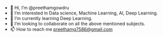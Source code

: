 - 👋 Hi, I’m @preethamgowdru
- 👀 I’m interested in Data science, Machine Learning, AI, Deep Learning.
- 🌱 I’m currently learning Deep Learning.
- 💞️ I’m looking to collaborate on all the above mentioned subjects.
- 📫 How to reach me preethamg7586@gmail.com

<!---
preethamgowdru/preethamgowdru is a ✨ special ✨ repository because its `README.md` (this file) appears on your GitHub profile.
You can click the Preview link to take a look at your changes.
--->
